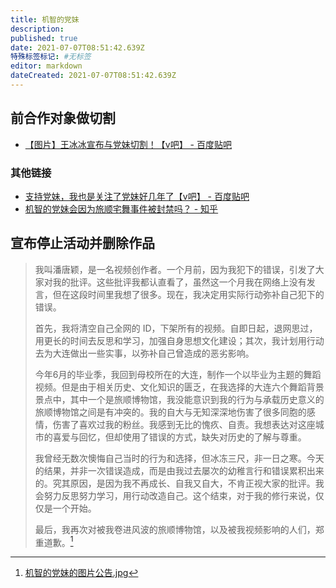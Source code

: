 ```yaml
---
title: 机智的党妹
description: 
published: true
date: 2021-07-07T08:51:42.639Z
特殊标签标记: #无标签
editor: markdown
dateCreated: 2021-07-07T08:51:42.639Z
---
```


## 前合作对象做切割

+ [【图片】王冰冰宣布与党妹切割！【v吧】 - 百度贴吧](https://web.archive.org/web/20210706235439/https://tieba.baidu.com/p/7434520546)

### 其他链接

+ [支持党妹，我也是关注了党妹好几年了【v吧】 - 百度贴吧](https://web.archive.org/web/20210706232034/https://tieba.baidu.com/p/7433811224)
+ [机智的党妹会因为旅顺宅舞事件被封禁吗？ - 知乎](https://web.archive.org/web/20210708031548/https://www.zhihu.com/question/470266028)

## 宣布停止活动并删除作品

> 我叫潘唐颖，是一名视频创作者。一个月前，因为我犯下的错误，引发了大家对我的批评。这些批评我都认直看了，虽然这一个月我在网络上没有发言，但在这段时间里我想了很多。现在，我决定用实际行动弥补自己犯下的错误。
>
> 首先，我将清空自己全网的 ID，下架所有的视频。自即日起，退网思过，用更长的时间去反思和学习，加强自身思想文化建设；其次，我计划用行动去为大连做出一些实事，以弥补自己曾造成的恶劣影响。
>
> 今年6月的毕业季，我回到母校所在的大连，制作一个以毕业为主题的舞蹈视频。但是由于相关历史、文化知识的匮乏，在我选择的大连六个舞蹈背景景点中，其中一个是旅顺博物馆，我没能意识到我的行为与承载历史意义的旅顺博物馆之间是有冲突的。我的自大与无知深深地伤害了很多同胞的感情，伤害了喜欢过我的粉丝。我感到无比的愧疚、自责。我想表达对这座城市的喜爱与回忆，但却使用了错误的方式，缺失对历史的了解与尊重。
>
> 我曾经无数次懊悔自己当时的行为和选择，但冰冻三尺，非一日之寒。今天的结果，并非一次错误造成，而是由我过去屡次的幼稚言行和错误累积出来的。究其原因，是因为我不再成长、自我又自大，不肯正视大家的批评。我会努力反思努力学习，用行动改造自己。这个结束，对于我的修行来说，仅仅是一个开始。
>
> 最后，我再次对被我卷进风波的旅顺博物馆，以及被我视频影响的人们，郑重道歉。[^20210807001019]

[^20210807001019]: [机智的党妹的图片公告.jpg](https://web.archive.org/web/20210807001019/https://i0.hdslb.com/bfs/album/1a5e6abb7c66611f710b6a0cf62be7e2b8b55b88.jpg)
